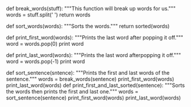 def break_words(stuff):
    """This function will break up words for us."""
    words = stuff.split(' ')
    return words
    
def sort_words(words):
    """Sorts the words."""
    return sorted(words)
    
def print_first_word(words):
    """Prints the last word after popping it off."""
    word = words.pop(0)
    print word
    
def print_last_word(words):
    """Prints the last word afterpopping it off."""
    word = words.pop(-1)
    print word
    
def sort_sentence(sntence):
    """Prints the first and last words of the sentence."""
    words = break_words(sentence)
    print_first_word(words)
    print_last_word(words)
def print_first_and_last_sorted(sentence):
    """Sorts the words then prints the first and last one."""
    words = sort_sentence(sentence)
    print_first_word(words)
    print_last_word(words)
    
